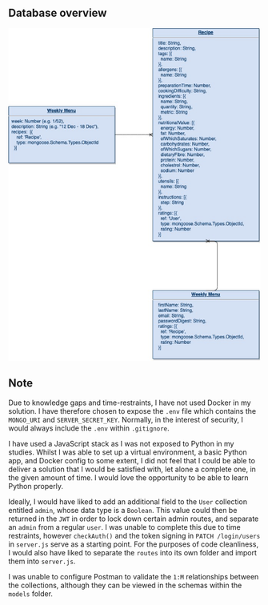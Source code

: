 ## Database overview
![MongoDB structure](./db-structure.jpg)

## Note
Due to knowledge gaps and time-restraints, I have not used Docker in my solution. I have therefore chosen to expose the `.env` file which contains the `MONGO_URI` and `SERVER_SECRET_KEY`. Normally, in the interest of security, I would always include the `.env` within `.gitignore`.

I have used a JavaScript stack as I was not exposed to Python in my studies. Whilst I was able to set up a virtual environment, a basic Python app, and Docker config to some extent, I did not feel that I could be able to deliver a solution that I would be satisfied with, let alone a complete one, in the given amount of time. I would love the opportunity to be able to learn Python properly.

Ideally, I would have liked to add an additional field to the `User` collection entitled `admin`, whose data type is a `Boolean`. This value could then be returned in the `JWT` in order to lock down certain admin routes, and separate an `admin` from a regular `user`. I was unable to complete this due to time restraints, however `checkAuth()` and the token signing in `PATCH /login/users` in `server.js` serve as a starting point. For the purposes of code cleanliness, I would also have liked to separate the `routes` into its own folder and import them into `server.js`.

I was unable to configure Postman to validate the `1:M` relationships between the collections, although they can be viewed in the schemas within the `models` folder. 
